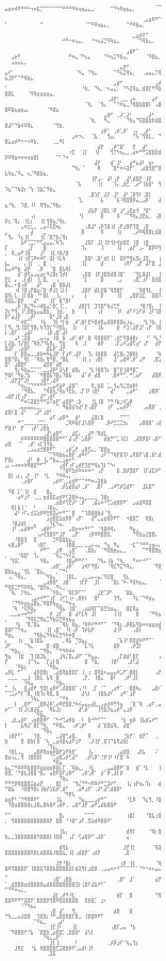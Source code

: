 ⠀⠀⠀⠀⠀⠀⠀⠀⠀⠀⠀⠀⠀⠀⠀⠀⠀⠀⠀⠀⠀⠀⠀⠀⠀⠀⠀⠀⠀⠀⠀⠀⠀⠀⠀⠀⠀⠀⠀⠀⠀⠀⠀⠀⠀⠀⠀⢀⣀⣤⣶⠶⠾⠟⠛⠛⠓⠲⠶⣯⡉⠉⠉⠉⠉⠉⠉⠛⠛⠛⠻⠷⢶⣶⣤⣄⣀⠀⠀⠀⠀⠀⠉⠙⠳⠿⣶⣦⣄⡀⠀⠀⠀⠀⠀⠀⠀⠀⠀⠀⠀⠀⠀⠀⠀⠀⠀⠀⠀⠀⠀⠀⠀⠀⠀⠀⠀⠀⠀⠀
⠀⠀⠀⠀⠀⠀⠀⠀⠀⠀⠀⠀⠀⠀⠀⠀⠀⠀⠀⠀⠀⠀⠀⠀⠀⠀⠀⠀⠀⠀⠀⠀⠀⠀⠀⠀⠀⠀⠀⠀⠀⠀⠀⢀⣤⣶⠿⠛⠉⠁⠀⠀⠀⠀⠀⠀⠀⠀⠀⠀⠉⠀⠀⠀⠀⠀⠀⠀⠀⠀⠀⠀⠀⠀⠈⠉⠛⠿⢶⣦⣄⡀⠀⠀⠀⠀⠀⠉⠛⠿⣷⣤⡀⠀⠀⠀⠀⠀⠀⠀⠀⠀⠀⠀⠀⠀⠀⠀⠀⠀⠀⠀⠀⠀⠀⠀⠀⠀⠀⠀
⠀⠀⠀⠀⠀⠀⠀⠀⠀⠀⠀⠀⠀⠀⠀⠀⠀⠀⠀⠀⠀⠀⠀⠀⠀⠀⠀⠀⠀⠀⠀⠀⠀⠀⠀⠀⠀⠀⠀⠀⣀⣴⡾⠟⠉⠀⠀⠀⠀⠀⠀⠀⠀⠀⠀⠀⠀⠀⠀⠀⠀⠀⠀⠀⠀⠀⠀⠚⠛⠒⠶⢤⣄⡀⠀⠀⠘⠲⢦⣬⡙⠻⢷⣦⣀⠀⠀⠀⠀⠀⠈⠙⢿⣷⣄⡀⠀⠀⠀⠀⠀⠀⠀⠀⠀⠀⠀⠀⠀⠀⠀⠀⠀⠀⠀⠀⠀⠀⠀⠀
⠀⠀⠀⠀⠀⠀⠀⠀⠀⠀⠀⠀⠀⠀⠀⠀⠀⠀⠀⠀⠀⠀⠀⠀⠀⠀⠀⠀⠀⠀⠀⠀⠀⠀⠀⠀⠀⠀⣠⣾⠟⠁⠀⠀⠀⠀⠀⠀⠀⠀⠀⣠⡶⠛⠀⠀⠀⠀⠀⠀⠀⠀⠀⠀⠀⠀⠀⠀⠀⠛⠶⣄⠈⠛⢦⣄⠀⠀⠀⠀⠙⠳⢦⣍⠻⣷⣤⡀⠀⠀⠀⠀⠀⠈⠻⣿⣦⡀⠀⠀⣠⣤⣤⣄⡀⠀⠀⠀⠀⠀⠀⠀⠀⠀⠀⠀⠀⠀⠀⠀
⠀⠀⠀⠀⠀⠀⠀⠀⠀⠀⠀⠀⠀⠀⠀⠀⠀⠀⠀⠀⠀⠀⠀⠀⠀⠀⠀⠀⠀⠀⠀⠀⠀⠀⠀⢀⣤⡿⠋⠀⠀⠀⠀⠀⠀⠀⠀⠀⠀⣤⠞⠁⠀⠀⠀⠀⠀⠀⠀⠀⠀⠀⠀⠀⠀⠀⠀⠀⠀⠀⠀⠈⠳⣄⠀⠙⢳⣄⠀⠀⠀⠀⠀⠉⠛⢦⣝⢿⣦⡀⠀⠀⢀⣤⣤⣄⡙⢿⣦⣸⡿⠋⠉⠛⢿⣷⣄⠀⠀⠀⠀⠀⠀⠀⠀⠀⠀⠀⠀⠀
⠀⠀⠀⠀⠀⠀⠀⠀⠀⠀⠀⠀⠀⠀⠀⠀⠀⠀⠀⠀⠀⠀⠀⠀⠀⠀⠀⠀⠀⠀⠀⠀⠀⠀⣠⣾⠋⠀⠀⠀⠀⠀⠀⠀⠀⠀⠀⣠⡾⠁⠀⠀⠀⠀⠀⠀⠀⠀⠀⠀⠀⠀⠀⠀⠀⠀⠀⠀⠀⠀⠀⠀⠀⠘⢷⡀⠀⠙⢧⡀⠐⠦⣤⣄⡀⠀⠙⠳⣝⢿⣦⡀⣾⣿⡏⠛⠻⣷⣿⣿⣇⠀⠀⠀⠀⠈⠻⢿⣶⣶⣶⣶⣤⡀⠀⠀⠀⠀⠀⠀
⠀⠀⠀⠀⠀⠀⠀⠀⠀⠀⠀⠀⠀⠀⠀⠀⠀⠀⠀⠀⠀⠀⠀⠀⠀⠀⠀⠀⠀⠀⠀⠀⢀⣼⡟⠁⢀⣀⡀⣠⠶⠀⠀⠀⠀⠀⣴⠏⠀⠀⠀⠀⠀⠀⠀⠀⠀⠀⠀⠀⠀⠀⠀⠀⠀⠀⠀⠀⠀⠀⠀⠀⠀⠀⠈⢷⡀⠀⠈⢻⡄⠀⠀⠉⠙⠷⣦⣀⠘⢿⣿⣷⣿⣿⡇⠀⢠⣿⣿⠿⣿⣦⣶⣶⣤⡀⠀⠀⠀⠀⠀⠈⠻⣿⣦⠀⠀⠀⠀⠀
⠀⠀⠀⠀⠀⠀⠀⠀⠀⠀⠀⠀⠀⠀⠀⠀⠀⠀⠀⠀⠀⠀⠀⠀⠀⠀⠀⠀⠀⠀⠀⣠⣾⠋⠀⢀⡼⢁⡼⠃⠀⠀⠀⠀⢀⡼⠃⠀⠀⠀⠀⠀⠀⠀⠀⠀⠀⠀⠀⠀⠀⠀⠀⠀⠀⠀⠀⠀⠀⠀⠀⠀⠀⠀⠀⠈⢷⡀⠀⠀⠻⣄⠀⠀⠀⠀⠀⠙⢷⣄⠙⢯⣿⣿⣷⡷⣾⣿⣿⣼⠋⠙⣷⠾⠿⢿⣆⠀⠀⠀⠀⠀⠀⠈⢻⣷⡀⠀⠀⠀
⠀⠀⠀⠀⠀⠀⠀⠀⠀⠀⠀⠀⠀⠀⠀⠀⠀⠀⠀⠀⠀⠀⠀⠀⠀⠀⠀⠀⠀⠀⣰⡿⠁⠀⢀⡾⢁⡾⠁⠀⢠⡄⠀⢀⡾⠃⠀⠀⠀⠀⠀⠀⠀⠀⠀⠀⠀⠀⠀⠀⠀⠀⠀⠀⠀⠀⠀⠀⠀⠀⣠⠶⠲⢄⠀⠀⠈⣧⠀⠀⠀⢻⣤⡀⠀⠀⠀⠀⠀⠙⢧⠈⢻⣿⣇⡀⠀⠙⣿⣥⣴⡾⠛⠒⠒⠲⠿⣷⡀⠀⠀⠀⠀⢀⣀⠻⡇⠀⠀⠀
⠀⠀⠀⠀⠀⠀⠀⠀⠀⠀⠀⠀⠀⠀⠀⠀⠀⠀⠀⠀⠀⠀⠀⠀⠀⠀⠀⠀⠀⣼⡟⠀⠀⢀⡾⠉⣿⠁⠀⠀⣟⠀⠀⣼⠃⠀⠀⠀⠀⠀⠀⠀⠀⠀⠀⠀⠀⠀⠀⠀⠀⠀⠀⠀⠀⠀⠀⠀⠀⠰⣏⠀⠀⢨⡇⠀⠀⠸⡇⠀⠀⠀⢻⡙⠳⢦⣄⣀⢀⣴⠶⠛⠛⣩⣿⣿⣿⣾⡿⠿⢿⣶⠶⠶⠶⢶⣶⣿⡇⠀⠀⠀⠀⠀⠉⠃⠙⠲⠀⠀
⠀⠀⠀⠀⠀⠀⠀⠀⠀⠀⠀⠀⠀⠀⠀⠀⠀⠀⠀⠀⠀⠀⠀⠀⠀⠀⠀⠀⣼⡟⠀⠀⠀⣾⠁⣸⠃⠀⠀⣴⠛⣦⣼⠇⠀⣶⠆⠀⠀⠀⠀⠀⠀⠀⠀⠀⠀⠀⠀⠀⠀⠀⠀⠀⠀⠀⠀⠀⠀⠀⠙⢷⡄⠈⠀⠀⠀⠀⢿⠀⠀⠀⠈⣿⠓⠶⠮⣽⡟⠁⠀⢀⣴⣿⣻⣿⠋⣿⣧⢷⣦⡈⠻⣄⠀⢦⡈⠻⣿⣷⣦⡀⠀⠀⠀⠀⠀⠀⠀⠀
⠀⠀⠀⠀⠀⠀⠀⠀⠀⠀⠀⠀⠀⠀⠀⠀⠀⠀⠀⠀⠀⠀⠀⠀⠀⠀⠀⢸⡟⣠⠄⠀⣼⠇⢠⡟⠀⠀⣼⢃⣾⣿⡟⠀⢸⡟⠀⠀⠀⠀⠀⠀⠀⠀⠀⠀⠀⠀⠀⠀⠀⠀⠀⠀⠀⠀⠀⠀⠀⠀⠀⠈⣧⠀⠀⠀⠀⠀⢸⡇⠀⠀⠀⢹⡄⢀⣾⣋⠀⢀⡴⠋⢸⣷⣿⠃⠀⢻⠹⣦⠉⠙⢷⣽⡆⠈⢳⠀⢹⣷⡉⠻⣷⣄⠀⠀⠀⠀⠀⠀
⠀⠀⠀⠀⠀⠀⠀⠀⠀⠀⠀⠀⠀⠀⠀⠀⠀⠀⠀⠀⠀⠀⠀⠀⠀⠀⢀⣿⢱⡏⠀⣼⡟⠀⣸⠃⠀⣼⠃⢈⡿⢻⠇⢀⣿⡇⠀⠀⠀⠀⠀⠀⠀⠀⠀⠀⠀⠀⠀⠀⠀⠀⠀⠀⠀⠀⠀⠀⠀⠀⠀⠀⢹⡀⠀⠀⠀⠀⠀⣧⠀⠀⠀⠈⣧⠸⣿⣿⣿⡿⣤⣀⣠⡿⠁⠀⠀⣼⣦⠘⢷⡀⠀⠹⣿⡀⠸⠇⠀⢿⢻⣦⡈⠻⣷⡄⠀⠀⠀⠀
⠀⠀⠀⠀⠀⠀⠀⠀⠀⠀⠀⠀⠀⠀⠀⠀⠀⠀⠀⠀⠀⠀⠀⠀⠀⠀⣼⣧⡟⠀⣸⣿⣇⠠⡿⠀⣰⠃⣠⣟⣶⢺⠀⠘⣿⠃⠀⠀⠀⠀⠀⠀⠀⠀⠀⠀⠀⢠⡆⠀⠀⠀⠀⠀⠀⠀⠀⠀⠀⠀⠀⠀⠘⡇⠀⠀⠀⠀⠀⣿⠀⠀⠀⠀⢿⠀⠈⠉⠻⢷⣄⣸⣟⣦⡀⠀⢠⣿⡿⣆⠈⢿⡄⠀⢸⣇⡆⠀⠀⢸⡇⢻⣿⣦⡘⢿⣆⠀⠀⠀
⠀⠀⠀⠀⠀⣠⠶⣒⣂⣀⠀⣀⣤⠬⢯⣟⢶⡄⠀⠀⠀⠀⠀⠀⠀⢠⣿⣼⠃⢠⡿⢹⣿⢰⡇⢠⡟⣰⣿⡟⢹⣿⠀⢠⣿⠀⠀⠀⠀⣀⠀⠀⠀⠀⠀⠀⠀⣼⠀⠀⠀⣀⠀⠀⠀⠀⠀⠀⠀⠀⠀⠀⠀⣿⠀⠀⠀⠀⠀⢿⠀⠀⠀⠀⢸⡆⠀⠀⠀⢀⡼⠿⢿⣿⣿⣆⣾⣿⠁⢻⡄⠀⠹⣆⢸⡇⠁⠀⠀⢸⡇⠈⣿⡙⣷⡌⢿⡆⠀⠀
⠀⠀⠀⠀⠀⣵⠟⢉⣉⡉⠛⢋⣤⣤⣤⡈⢷⢹⡄⠀⠀⠀⠀⠀⠀⣸⣿⡏⠀⣸⡇⢸⡗⢺⡗⢾⣶⣿⣟⠀⢸⣿⠀⢰⣿⠀⠀⠀⠀⡏⠀⠀⠀⠀⠀⠀⢀⡏⠀⠀⠀⣿⠀⠀⠀⠀⠀⠀⠀⠀⠀⠀⠀⢹⡄⠀⠀⠀⠀⢸⠀⠀⠀⠀⢸⡇⠀⢀⣴⡟⠁⣠⠄⠉⣿⡿⠿⢻⡀⠀⢿⣀⣴⠟⢸⣿⠀⠀⠀⣸⠃⠀⢸⣇⠸⣿⡜⣿⠀⠀
⠀⠀⠀⠀⢰⡇⢰⡿⢩⠿⠶⠾⠏⠀⣽⡇⠸⣇⢷⠀⠀⠀⠀⠀⠀⣿⣿⠃⢀⣿⠃⣾⡇⢸⡇⠀⣿⡿⠛⢿⣦⣻⡄⣸⣻⡀⠀⠀⢰⣧⡄⠀⠀⠀⠀⡄⢸⡇⠀⢀⠀⣿⠀⠀⠀⠀⠀⠀⠀⠀⠀⠀⠀⢸⡇⠀⠀⠀⠀⣾⠀⠀⠀⠀⠀⠀⢰⠿⠋⠀⢠⡟⠀⣼⠏⣿⠀⣨⣧⣤⠾⠛⣷⠀⣼⡟⠀⠀⢀⡿⠀⠀⠈⣿⠀⣿⣧⢿⡇⠀
⠀⠀⠀⠀⣾⠁⣾⢟⣤⣠⣤⣴⡆⠻⣜⣿⡆⢹⡾⡇⠀⠀⠀⠀⢠⣿⣿⠀⢸⡟⣸⣿⣿⣾⣿⢸⣿⠁⠀⠀⠈⢻⣇⣿⣼⡇⠀⠀⢸⣟⣇⠀⡄⠀⢀⡇⣾⡇⠀⢸⡀⣿⡀⠀⠀⢠⠀⠀⠀⠀⠀⠀⠀⠈⡇⠀⠀⠀⠀⣿⠀⠀⠀⠀⢀⡄⠀⠀⠀⢠⣿⡁⣰⠏⠀⣿⣾⣿⣿⣄⡀⠆⣿⢰⡿⠁⠀⠀⣼⠃⠀⠀⢠⣿⠀⣿⣿⣼⡇⠀
⠀⠀⠀⠰⡇⢸⣿⢠⡟⣿⣦⠌⣿⠀⡿⣸⡇⢨⡇⡇⠀⠀⠀⠀⣸⣿⡟⠀⣾⣇⣟⣿⠈⢿⣻⣿⡏⠀⠀⠀⠀⠈⢿⣿⢻⣇⠀⠀⢸⣿⢿⡄⣇⠀⢸⡇⣿⣷⠀⠘⠃⣿⡇⠀⠀⢸⡄⠀⠀⠀⡄⠀⠀⠀⡇⠀⠀⠀⠀⡿⠀⠀⠀⠀⢸⡇⠀⠀⣠⣿⡿⣱⣏⠀⠀⣿⣿⠽⢿⣿⣧⡀⣿⡟⠀⠀⠀⣼⠃⠀⠀⠀⢸⡏⠀⣿⠙⣿⠇⠀
⠀⠀⠀⢀⡷⠈⣿⣌⠻⠦⠴⢾⣯⣤⡑⣿⡁⢸⡁⡀⠀⠀⠀⣼⣿⡏⡇⠀⣹⢹⣿⠋⢷⣬⣋⡛⠀⠀⠀⠀⠀⠀⠘⣿⡘⣿⡄⠀⢸⡹⡆⠛⢻⡀⢸⢃⣿⣿⣦⣤⣤⣿⣷⡀⠀⢸⣾⡀⠀⠀⣷⠀⠀⠀⡇⠀⠀⠀⢠⡇⠀⠀⠀⠀⢸⠇⠀⣴⠏⠞⣱⠏⡾⠀⣸⠏⢹⣿⡿⠋⣴⣸⡟⠀⠀⢀⡾⠃⠀⠀⠀⠀⣿⠃⣸⡿⢠⣿⠀⠀
⠀⠀⠀⠈⠁⢾⣟⡉⠁⠀⠀⠸⣧⠀⠀⢹⡇⠘⡇⣷⠀⢀⡾⢁⣿⠇⣟⠳⣿⣾⣿⣤⣾⣿⡿⣿⣿⣦⣰⣤⡀⠀⠀⠘⣇⠸⣷⡀⢸⡇⢻⡄⠘⣇⢸⣿⡏⢻⣿⡄⢷⢹⣻⡎⠙⠺⣿⣧⡀⠀⢸⡆⠀⠀⡇⠀⠀⠀⢸⣧⠀⠀⠀⠀⣾⠀⠞⣱⢂⣼⡟⣸⠃⢠⡟⠀⢸⣿⡇⢠⣿⠏⠀⠀⣠⣾⠇⠀⠀⠀⠀⢰⡿⢠⣿⠁⣼⠇⠀⠀
⠀⠀⠀⣠⠇⢈⣽⣿⠀⠀⢀⣤⠤⣤⠀⢸⣿⠀⣷⠀⢠⡾⠁⣾⠏⠀⣿⠀⢿⣿⣿⣿⡟⠁⢀⣾⡋⠻⣿⣾⣿⡆⠀⠀⠘⠁⠘⢧⡘⡇⣼⣷⡀⢹⡜⣿⡇⠈⢿⣷⡘⠹⣧⣿⡄⠀⢻⣷⠀⠀⠀⢷⠀⢀⡇⠀⠀⠀⣾⡿⠀⠀⠀⢀⡏⣠⠾⣡⣾⢏⣴⠃⢠⡟⠀⠀⣼⡟⣿⣼⠏⠀⢀⣴⣿⠏⠀⠀⠀⠀⠀⣾⣧⡿⠁⣼⡟⠀⠀⠀
⠀⠀⠀⡏⠀⣿⣿⣤⣀⣀⣾⣷⠶⠷⣦⣸⡟⠀⡏⣰⠟⢀⣼⡟⠀⠀⢹⡄⢸⣿⣿⣿⠀⠀⣼⣋⣿⡄⣙⣿⣿⡇⠀⠀⠀⠀⠀⠈⢷⣿⣿⠙⣿⣄⠁⢿⡇⠀⠈⢿⣷⡄⢿⠻⣿⡀⠘⣿⣧⠀⠀⠈⠀⢸⡇⢠⠀⢠⣿⡇⠀⠀⠀⣸⠁⣠⣾⠿⢁⡾⠁⣠⠟⠀⠀⢀⣿⣡⣿⠃⠀⣰⣿⣿⠏⠀⠀⠀⠀⠀⣼⣿⡿⠁⣼⡟⠀⠀⠀⠀
⠀⠀⠀⢻⡄⠻⣷⣤⣉⡉⠉⠁⣀⣀⣼⡿⠃⣼⢣⡟⠀⣾⣿⡄⠀⠀⠘⣇⠸⣿⣿⢹⡆⠀⣿⠉⣟⢸⣿⠻⣿⡉⠀⠀⠀⠀⠀⠀⠀⠻⣿⠇⠈⠻⣦⡘⣧⠀⠀⠈⠻⣿⣿⣧⠹⣿⣄⠹⣿⣧⠀⠀⠀⣼⠁⡾⠀⣼⣿⠀⠀⠀⢀⣿⠾⠛⠋⡀⠚⢁⣴⠏⠀⠀⠀⣼⣿⡿⠁⢀⣼⡟⣹⠋⣸⠇⠀⠀⠀⢰⣿⠟⢀⣼⠟⠀⠀⠀⠀⠀
⠀⠀⠀⠀⠙⢶⣄⣉⠙⠛⠛⠛⠛⢉⣁⣤⢞⣵⠟⢀⣼⣿⠉⠀⠀⠀⠀⢿⡀⣷⣿⠀⣁⡀⢻⣤⢻⣌⣻⣶⡿⠇⠀⠀⠀⠀⠀⠀⠀⠀⠀⠀⠀⠀⠈⠻⣿⣧⡀⠀⠀⠙⢿⣿⢧⡘⢿⣦⠹⣟⣧⡀⢀⡏⢸⠇⢰⣿⠇⠀⠀⠀⣼⠃⠀⠀⠀⣀⣴⠟⠁⠀⠀⠀⣰⣿⡿⠁⢠⣾⡟⢰⡏⢠⡟⠀⠀⠀⠀⣼⠋⢠⣾⠏⠀⠀⠀⠀⠀⠀
⠀⠀⠀⠀⠈⠛⠶⠭⣽⣿⣛⠛⠛⣭⠭⣶⡟⠁⣴⣿⡿⠃⢀⡷⠀⠀⠀⢘⣇⢸⣿⠀⠙⠛⠸⣷⣐⠾⣡⡿⠀⠀⠀⠀⠀⠀⠀⠀⠀⠀⠀⠀⠀⢀⣤⣤⣤⣤⣄⣀⡀⠀⠀⠀⠀⠉⠀⠻⣷⣽⣮⢳⣼⠃⡟⢠⣿⡟⠀⠀⠀⢰⠏⠀⣀⣤⡾⠟⠁⠀⠀⠀⢀⣤⣿⡿⠁⢀⣾⣿⠇⣿⠀⣼⠃⠀⠀⢀⡼⠃⣰⡿⠃⠀⠀⠀⠀⠀⠀⠀
⠀⠀⠀⠀⠀⠀⠀⠀⠀⠀⠀⠀⠀⠀⣴⠏⢀⣴⡿⠛⠀⠀⣾⠃⠀⠀⠀⣼⣿⡎⣿⠀⠀⠀⠀⠀⠉⠉⠉⠀⠀⠀⠀⠀⠀⠀⠀⠀⠀⠀⠀⠀⠀⠛⠉⣀⣀⣀⣀⣈⣉⣁⡀⠀⠀⠀⠀⠀⣈⢿⠿⣷⡏⣸⢣⣿⡿⠀⠀⠀⢀⡿⠞⣋⣉⣉⣳⡄⠀⠀⠀⣠⣿⣿⣿⠁⢠⣾⠟⣿⢸⠃⠀⡟⠀⠀⢠⡾⠁⣰⣿⣷⠀⠀⠀⠀⠀⠀⠀⠀
⠀⠀⠀⠀⠀⠀⠀⠀⠀⠀⠀⠀⢀⣼⢃⣴⡿⠋⠀⠀⠀⣼⣏⡄⠀⢀⣼⠟⠈⢿⣾⣇⠀⠀⠀⠀⠀⠀⠀⠀⠀⠀⠀⠀⠀⠀⠀⠀⠀⠀⠀⠀⠀⠀⠾⠿⠿⠿⠿⠿⠿⣿⣿⣿⣿⣿⠛⠋⠁⣼⢠⡟⠀⣡⣿⡿⠁⠀⠀⠀⣾⣷⡛⠉⣁⢸⣏⡇⠀⢀⣼⣿⡿⣿⠇⢠⣿⠋⣴⣿⠀⠀⠈⠁⠀⢀⡾⠁⢰⡏⢹⠻⣷⡀⠀⠀⠀⠀⠀⢀
⠀⠀⠀⠀⠀⠀⠀⣀⣠⣤⣴⣚⣿⡿⠟⠉⠀⠀⠀⣠⡾⣡⡟⠀⣠⣿⣫⣄⡀⠈⣿⣿⣦⠀⠀⠀⠀⠀⠀⠀⠀⠀⠀⠀⠀⠀⠀⠀⠀⠀⠀⠀⠀⠀⠀⠀⠀⠀⠀⠀⠀⠀⠈⠉⠻⢿⣷⣦⣤⣿⡟⢀⣴⠿⠞⠁⠀⠀⠀⣰⠏⠉⠙⢷⡟⣿⢹⠇⣠⢿⣿⡟⢡⣿⢀⣿⢃⣾⡟⣿⡆⠀⠀⠀⠀⣼⠃⠀⡿⠀⢸⡄⠙⣷⣤⣀⣠⣶⠖⠋
⣠⡄⠤⠴⠶⠶⠷⠿⣿⣿⠛⠋⠉⠀⠀⠀⠀⣠⣾⠏⢰⠏⣠⣾⣟⣹⣟⠛⢿⣦⢹⡇⠉⠳⠆⠀⠀⠀⠀⠀⠀⠀⠀⠀⠀⠀⠀⠀⠀⠀⠀⠀⠀⠀⠀⠀⠀⠀⠀⠀⠀⠀⠀⠀⠀⠀⠈⠙⣿⠟⣳⡾⠷⠶⠶⠶⠒⠀⢠⡟⠀⠀⠀⠀⣿⢀⣿⡾⣻⣿⠏⠀⢸⡏⣼⣏⡾⠋⠀⣿⡇⢠⡆⡄⢠⡏⠀⢸⠃⠀⠘⣇⠀⠀⠙⠻⠿⢤⡄⠀
⠀⠀⠀⠀⠀⢀⡴⣿⠏⠀⠀⠀⠀⠀⠀⣠⡾⠟⢁⣀⣴⣾⠟⠉⠉⠛⠛⠶⠤⣽⣿⣷⠀⠀⠀⠀⠀⠀⠀⠀⠀⠀⠀⠀⠀⠀⠀⠀⠀⠀⠀⠀⠀⠀⠀⠀⠀⠀⠀⠀⠀⠀⠀⠀⠀⠀⢀⡾⣣⣾⣿⣴⠇⢀⡾⠁⠀⢀⣿⠇⠀⢀⣠⠾⢋⡾⣫⣾⠟⠁⠀⠀⣸⣧⣿⠋⠀⠀⠀⠹⣿⠀⡇⠁⢸⡇⠀⣿⠀⠀⠀⣿⣄⠀⠀⠀⠀⠀⠀⠀
⠀⠀⠀⠀⣴⠟⣰⠏⠀⢀⣀⡀⣶⣾⣿⣯⣴⡾⠟⢋⣽⣿⠷⢤⣤⣀⣀⣀⣀⠀⢹⣿⡆⠀⠀⠀⠀⠀⠀⠀⠀⠀⠀⠀⠀⠀⠀⠀⠀⠀⠀⠀⠀⠀⠀⠀⠀⠀⠀⠀⠀⠀⠀⠀⢀⣴⣿⠾⢫⣟⡼⠃⢀⡾⠁⠀⢀⣾⣥⠶⠚⢋⣡⣶⣿⡿⠟⠁⠀⣠⣴⣾⠿⣿⣿⠀⠀⠀⠀⠀⢿⡇⣷⢸⠈⠀⠀⠃⠀⠀⠀⠸⣿⣦⡀⠀⠀⠀⠀⠀
⠀⠀⠀⣼⠃⠰⠏⡄⣚⣭⣵⡿⠿⣛⣿⣽⡴⠖⠛⠉⠁⣿⠀⠀⠉⢹⣿⣿⣿⣷⣼⠈⢻⡀⠀⠀⠀⠀⠀⠀⠀⠀⠀⠀⠀⠀⠀⠀⠀⠀⠀⠀⠀⠀⠀⠀⠀⠀⠀⠀⠀⠀⣠⣴⣿⣟⣵⣶⡿⡿⠁⢠⡟⠁⠀⠀⣼⠋⣀⣤⣶⣿⡿⠟⠋⠀⠀⠲⣿⣿⡋⠀⠀⢿⣿⡆⠀⠀⠀⠀⠘⣿⣼⣾⡇⠀⠀⣄⠀⠀⠀⠀⠹⣎⠳⣤⡀⠀⠀⠀
⠀⠀⢸⠃⢀⣤⣾⠿⠛⠉⠀⢠⣾⡿⠋⠁⠀⠀⠀⠀⣠⣿⡶⠶⠖⠛⠋⠉⠀⠈⢻⣿⠿⢿⡄⠀⠀⠀⠀⠻⣦⣀⠀⠀⠀⠀⠀⠀⠀⠀⠀⠀⠀⠀⠀⠀⠀⠀⠀⢠⡴⢞⣻⣿⠿⠋⣸⡟⠀⠀⣠⡟⠁⠀⠀⢰⡿⠿⠿⣿⣿⣯⡀⠀⠀⠀⠀⠀⠀⠙⢿⣷⣤⣜⣿⣿⡄⠀⠀⠀⠀⠘⣿⣿⣻⠀⠀⣿⠀⠀⠀⠀⠀⣙⠿⣿⣿⣷⣦⣀
⠀⢦⣿⣠⡿⠋⠀⠀⠀⠀⢰⣿⡋⠀⠀⠀⠀⠀⠀⢸⣿⣿⣀⣀⡀⣀⣠⡤⢤⣄⠀⠙⣦⠀⠻⣄⠀⠀⠀⠐⣏⠉⠙⠛⠛⣲⣶⠤⡄⠀⠀⠀⠀⠀⠀⠀⠀⠀⠀⠀⠞⠛⠉⠀⠀⣰⡿⠀⠀⣠⡿⠁⠀⠀⢀⣿⣷⡄⠀⠈⠻⣿⣿⣶⣤⣄⣀⠀⠀⠀⠀⠀⠉⠛⢿⣿⣿⣦⡀⠀⠀⠀⠘⢿⣿⠃⠀⢹⡄⠀⠀⠀⠀⠈⢷⣌⠙⠳⠮⣭
⠀⠈⢻⣿⡁⠀⠀⠀⠀⠀⠀⠻⣿⣄⠀⠀⠀⠀⠀⢸⣿⣴⠟⠛⠋⠉⠀⠀⠀⠙⢷⣄⢸⣷⠀⠙⢷⡀⠀⠀⠛⠶⠖⠚⠋⠉⠀⠀⠀⠀⠀⠀⠀⠀⠀⠀⠀⠀⠀⠀⠀⠀⠀⢀⣴⣿⠁⠀⣰⡿⠁⠀⠀⣰⢾⠏⠻⣿⡄⠀⠀⠈⢿⣎⠻⣍⠻⢷⣄⡀⠀⠀⠀⠀⠀⠈⠻⣿⣿⣷⣦⣄⣀⠈⢻⣇⠀⠈⣿⣦⡀⠀⠀⠀⡀⠉⠛⠆⠀⠀
⠀⢠⡀⠙⢿⣆⡀⠀⠀⠀⠀⠀⠈⠻⣷⣄⠀⠀⠀⢸⣿⣇⡀⠀⢀⣀⣠⡤⠤⣤⡈⢻⣟⣿⠀⠀⠀⢻⣆⠀⠀⠀⠀⠀⠀⠀⠀⠀⠀⠀⠀⠀⠀⠀⠀⠀⠀⠀⠀⠀⠀⣀⣴⣿⣿⠃⠀⣰⣿⠁⠀⠀⢰⡏⡟⠀⠀⣸⡇⠀⠀⠀⠈⣿⣆⠈⠷⠄⠻⣿⢷⣦⣄⡀⠀⠀⠀⠈⠛⢿⣯⣉⡛⠻⠿⠿⣧⡀⠘⣿⡻⣦⡀⠀⠻⢦⣀⠀⠀⠀
⠀⠈⢷⡀⠀⡙⢷⣆⡀⠀⠀⠀⠀⠀⠈⠻⣷⣄⠀⠈⢿⣏⡿⠋⠉⠁⠀⠀⠀⣨⣟⢉⡿⠃⠀⠀⠀⠈⣿⣷⡀⠀⠀⠀⠀⠀⠀⠀⠀⠀⠀⠀⠀⠀⠀⠀⠀⢀⣠⡴⠾⠛⠉⢰⡏⠀⣰⠏⠃⢰⠆⢀⣿⡷⡇⠀⠀⣿⠃⠀⠀⠀⠀⢹⢻⡄⠀⠀⠀⠹⣆⠈⠙⠿⣶⣄⠀⠀⠀⠀⠈⠙⠻⠷⣶⣦⣬⣿⣦⡈⠿⣿⡿⢷⣤⣀⠉⠛⠶⢤
⠀⠀⠈⢷⠀⠘⢯⡻⣷⣄⠀⠀⠀⠀⠀⠀⠙⢿⣦⠀⢸⣿⠁⠀⢀⣴⣾⢿⡏⠉⣿⣛⣳⣶⣤⡀⠀⠀⣿⣏⢿⣦⠀⠀⠀⠀⠀⠀⠀⠀⢀⣀⣀⣤⠴⠶⠛⠋⠁⠀⠀⠀⠀⡾⠀⣰⡏⠀⠀⣿⠀⣼⠏⣇⢷⠀⣸⡇⠀⠀⠀⠀⠀⢸⢸⡇⠀⠀⠀⠀⣿⠀⠀⠀⠈⠛⢷⣦⡀⠀⠀⠀⠀⠀⠈⠻⢿⣯⣙⢿⣦⣉⠻⣷⣭⣛⠿⢶⣦⣤
⠀⠀⠀⠘⣧⠀⠈⢿⡈⣿⣦⠀⠀⠀⠀⠀⠀⠈⢿⣧⠀⢿⣦⡀⠘⠿⠿⠞⠛⠚⠋⠉⠀⠈⠙⢿⡆⢀⡿⣿⣧⢻⣷⠶⠶⣶⣶⣶⣾⣿⣿⠏⠉⠛⢶⣄⠀⠀⠀⠀⠀⠀⢸⡇⢠⣿⠁⠀⠸⡇⢠⡟⠀⢹⡾⣧⡟⠀⠀⠀⠀⠀⠀⣼⢸⠇⠀⠀⠀⢠⣿⡇⠀⠀⠀⠀⠀⠙⠻⣶⣄⠀⠀⠀⠀⠀⠀⠙⢿⣷⣌⠻⢷⣦⣍⣛⠻⠷⠶⣿
⡄⠀⠀⠀⢸⡆⠀⠈⣷⢸⣿⣧⠀⠀⠀⠀⠀⠀⡀⢿⣧⠀⠙⣻⣦⣄⠀⠀⠀⠀⠀⠀⠀⠀⠀⠈⣧⢸⠃⡿⣿⣾⠷⠟⠛⠉⠁⠀⠀⣸⠏⠀⠀⠀⠀⠉⢳⣄⠀⠀⠀⠀⣿⠀⣾⣿⠀⠀⠀⠀⠀⠁⠀⠈⣇⠹⣇⠀⠀⠀⠀⠀⠀⣿⡿⠀⠀⠀⢀⡾⣹⡇⠀⠀⠀⠀⠀⠀⠀⠈⠻⣷⣄⠀⠀⠀⠀⠀⠀⠉⠻⣷⣄⠀⠉⠛⠻⠿⠾⠶
⢻⣦⠀⠀⢸⣿⠀⠀⢹⢸⣿⣹⣧⠀⠀⠀⠀⣸⢷⡌⣿⣄⣼⠟⠁⠉⠻⣦⣤⡀⠀⠀⠀⠀⠀⢀⡏⣾⣾⠃⣿⡏⠀⠀⠀⠀⠀⠀⢠⡟⠀⠀⠀⠀⠀⠀⢸⠉⢳⣄⠀⠀⡏⣰⡇⣿⠀⠀⠀⠀⠀⠀⠀⠀⣿⠀⠙⣷⡀⠀⠀⠀⢸⣿⠃⠀⠀⢀⣼⢃⣼⠀⠀⠀⠀⠀⠀⠀⠀⠀⠀⠈⠻⣷⣆⠀⠀⠀⠀⠀⠀⠈⠻⣷⣄⠀⠀⠀⠀⠀
⣠⡿⣇⠀⠋⠁⠀⠀⠀⣼⡿⣿⣿⡆⠀⢀⣴⣿⢿⣷⣿⣿⡏⠀⢸⡀⢰⠀⣿⢿⣷⠦⣤⣤⣤⠾⣡⠟⠁⣿⣿⡇⠀⠀⠀⠀⠀⢠⡟⠀⣀⣀⣀⠀⢀⣀⣸⠀⢸⣿⣇⠀⣧⢿⠀⣿⠀⠀⠀⠀⠀⠀⠀⢀⡟⡀⠀⢸⣿⣄⠀⠀⣿⠇⠀⠀⢀⡾⠃⣸⡇⠀⠀⠀⠀⠀⠀⠀⠀⠀⠀⠀⠀⠀⠹⢷⣤⠀⠀⠀⠀⠀⠀⠈⠻⣷⣄⠀⠀⠀
⠉⠀⢸⡄⠀⠀⣿⣠⣾⠟⠀⢻⣿⡇⣴⡿⠟⢁⣾⣿⣿⣿⠁⢠⠘⠇⠀⢀⡏⠀⠈⠁⠀⢀⣴⠟⠁⠀⠀⣿⣿⢷⡄⠀⠀⠀⣠⣿⠎⠉⢉⣡⡴⠛⡏⠉⣿⡀⢸⣿⢹⡆⢿⣿⡀⣿⠀⠀⠀⠀⠀⠀⠀⣼⢣⡇⠀⠀⢸⣿⣷⣼⠏⠀⠀⣰⠟⠁⣰⡟⠀⠀⠀⠀⠀⠀⠀⠀⠀⠀⠀⠀⠀⠀⠀⠀⠹⢷⣄⠀⠀⠀⠀⠀⠀⠉⠛⠷⠀⠀
⠀⠀⠀⡇⠀⢀⣿⠟⠁⠀⢀⣿⡿⣼⡿⢁⡴⠿⣟⣿⣿⡘⠷⠮⣤⣤⣤⣼⣇⣀⣠⣴⡾⠿⠛⠻⣦⠀⠀⠈⣿⠈⢿⠀⢀⣴⠏⢀⣤⡶⠋⠁⠀⢸⡇⣸⢇⣿⣼⣯⣀⠀⠈⢿⣧⣸⡆⠀⠀⠀⠀⠀⣼⢃⡾⠁⠀⠀⢸⢻⣷⡹⣦⣠⡾⠋⣄⣰⡿⠀⠀⠀⠀⠀⠀⠀⠀⠀⠀⠀⠀⠀⠀⠀⠀⠀⠀⠈⠻⣷⣄⠀⠀⠀⠀⠀⠀⠀⠀⠀
⠀⠀⣰⣇⣠⣾⠏⠀⢠⣶⣿⣿⠿⠋⠀⠈⠓⠚⢉⣴⡿⣷⠀⠀⠇⠀⣿⠚⠛⠋⠉⠁⠀⠀⠀⠀⠘⣷⠀⣶⡿⠀⢸⣧⣾⣥⠞⠋⠀⡇⠀⠀⠀⠀⣧⢿⣜⠁⣿⡏⠙⢷⡀⠀⠙⠿⣿⣄⠀⠀⢠⡾⢁⡾⠃⠀⠀⠀⣼⠈⣿⣿⣮⢿⡀⠀⣼⣿⠁⠀⠀⠀⠀⠀⠀⠀⠀⠀⠀⠀⠀⠀⠀⠀⠀⠀⠀⠀⠀⠈⠻⣷⣄⠀⠀⠀⠀⠀⠀⠀
⠀⢰⣿⡟⠋⠁⠀⠀⠀⢹⣿⡀⠀⠀⠀⠀⣀⣼⣿⢋⣴⣿⡀⠀⠀⠀⢿⠀⠀⠀⠀⠀⠀⠀⠀⠀⠀⢘⣷⡟⠁⠀⣾⡟⠉⠀⠀⢀⠀⣷⠀⠀⠀⠀⣿⠀⣿⣷⡇⣿⠀⠈⢧⠀⣀⣴⢾⣿⢦⣴⠟⣰⠟⠀⠀⢀⡼⢸⡟⢀⣿⢹⠙⣯⢿⣼⣿⡇⠀⠀⠀⠀⠀⠀⠀⠀⠀⠀⠀⠀⠀⠀⠀⠀⠀⠀⠀⠀⠀⠀⠀⠈⢻⣦⡀⠀⠀⠀⠀⠀
⠀⠸⣿⣇⢠⣀⠀⠀⠀⣠⣿⡿⢿⣶⣶⡿⣿⡟⣱⠟⢷⣟⠁⠀⠀⠀⢸⡄⠀⠀⠀⠀⠀⠀⠀⢀⣴⣿⣿⠀⠀⢠⡿⣧⠀⠀⠀⠌⠀⣿⣶⢤⣄⡀⢻⠀⢸⣿⣿⣿⡇⠀⠀⠈⢉⣴⣿⣡⡾⢃⣼⠋⠀⠀⢀⡾⢣⡿⠁⢘⡟⢸⠇⠸⡎⣿⠁⠷⠀⠀⠀⠀⠀⠀⠀⠀⠀⠀⠀⠀⠀⠀⠀⠀⠀⠀⠀⠀⠀⠀⠀⠀⠀⠙⢿⣦⠀⠀⠀⠀
⣦⣄⡉⠛⠿⠿⠿⣷⣿⣿⠿⣶⣶⣶⣶⡿⣿⡇⡏⠀⠈⢿⣷⣄⡀⠀⠸⣇⠀⠀⠀⢀⣠⣤⣾⣿⠟⠁⣿⠀⠀⣾⠁⠘⣇⠀⠀⠀⢸⣿⣿⡀⠈⠙⣿⣧⣸⣿⣿⠘⣿⡄⠀⣴⣿⠟⣽⠏⣰⡿⠋⠀⠀⣠⡿⢡⡿⠁⠀⣼⠁⡿⢀⣼⡇⡿⠀⠀⠀⠀⠀⠀⠀⠀⠀⠀⠀⠀⠀⠀⠀⠀⠀⠀⠀⠀⠀⠀⠀⠀⠀⠀⠀⠀⠀⠹⣷⣄⠀⠀
⠛⠛⢛⡿⢿⣿⣿⣿⣭⣶⣴⡟⠀⠀⠀⠀⣿⡇⠀⠀⠀⠈⢻⣌⠙⠛⠲⠿⠿⠞⠛⣉⣽⠞⠋⠀⠀⠀⢸⡄⢰⡟⢶⡄⢹⡆⠀⠀⣾⠙⣿⣧⠀⠀⠸⣿⣿⠻⣿⡆⢸⣷⡞⣱⣯⡾⢁⣾⠋⠀⠀⢀⣴⠟⣰⡟⠁⢀⡼⢃⣼⢃⣾⣿⡿⠃⠀⠀⠀⠀⠀⠀⠀⠀⠀⠀⠀⠀⠀⠀⠀⠀⠀⠀⠀⠀⠀⠀⠀⠀⠀⠀⠀⠀⠀⠀⠈⠻⡿⢧
⣶⣶⡟⠃⠈⠙⠻⠿⠿⠟⠋⠀⠀⠀⠀⠀⢸⣧⠀⠀⠀⠀⠀⠙⣦⣀⣀⣀⣠⡶⠛⠉⠀⠀⠀⠀⠀⠀⠘⣇⡿⠀⠀⠹⣆⢻⡀⠸⣿⠀⠹⣿⣶⣿⣿⣿⣿⣆⣸⣿⣄⣿⢷⣿⠟⢠⣾⠟⢀⠀⣠⣿⠋⣸⡟⢀⣴⠟⣡⣾⣷⣿⣿⠟⠀⠀⠀⠀⠀⠀⠀⠀⠀⠀⠀⠀⠀⠀⠀⠀⠀⠀⠀⠀⠀⠀⠀⠀⠀⠀⠀⠀⠀⠀⠀⠀⠀⠀⠀⠀
⠉⠉⠀⠀⠀⠀⠀⠀⠀⠀⠀⠀⠀⠀⠀⠀⠀⣿⡄⠀⠀⠀⠀⠀⠀⠉⠉⠉⠀⠀⠀⠀⠀⠀⠀⠀⠀⠀⢰⣿⡇⠀⠀⠀⠘⣿⣧⢰⣿⡀⠀⢻⣿⣿⣿⣿⣿⣿⣿⣿⣿⣿⣿⡟⠀⣿⣿⠀⠘⠸⣿⠃⣰⠏⢀⣻⣵⣾⠿⣿⣿⠟⠁⠀⠀⠀⠀⠀⠀⠀⠀⠀⠀⠀⠀⠀⠀⠀⠀⠀⠀⠀⠀⠀⠀⠀⠀⠀⠀⠀⠀⠀⠀⠀⠀⠀⠀⠀⠀⠀
⠀⠀⠀⠀⠀⠀⠀⠀⠀⠀⠀⠀⠀⠀⠀⠀⠀⢸⣧⡄⠀⠀⠀⠀⠀⠀⠀⠀⠀⠀⠀⠀⠀⠀⠀⠀⠀⠀⣾⢿⡇⠀⠀⠀⠀⠘⢿⡆⣿⣷⣄⣀⣹⣿⣿⣿⣿⣿⣿⠻⣿⣿⣿⡇⢸⣿⣿⠀⠀⢠⡏⠀⢋⣴⣿⡿⠋⢀⣼⡿⠁⠀⠀⠀⠀⠀⠀⣤⠀⠀⠀⠀⠀⠀⠀⠀⠀⠀⠀⠀⠀⠀⠀⠀⠀⠀⠀⠀⠀⠀⠀⠀⠀⠀⠀⠀⠀⠀⠀⠀
⠀⠀⠀⠀⠀⠀⠀⠀⠀⠀⠀⠀⠀⠀⠀⠀⠀⣾⢿⣧⠀⠀⠀⠀⠀⠀⠀⠀⠀⠀⠀⠀⠀⠀⠀⠀⠀⣸⡟⢸⡇⠀⠀⠀⠀⠀⠈⢿⣽⣿⣿⣿⣿⣿⣿⣿⣿⠿⣿⣇⣾⣿⣿⣷⡸⣿⣿⣧⡀⢸⡇⢠⣾⣿⡟⠁⢠⣾⡟⠀⠀⠀⠀⠀⠀⠀⢀⣿⠀⠀⠀⠀⠀⠀⠀⠀⠀⠀⠀⠀⠀⠀⠀⠀⠀⠀⠀⠀⠀⠀⠀⠀⠀⠀⠀⠀⠀⠀⠀⠀
⠀⠀⠀⠀⠀⠀⠀⠀⠀⠀⠀⠀⠀⠀⠀⠀⣸⡟⠘⣿⡆⠀⠀⠀⠀⠀⠀⠀⠀⠀⠀⠀⠀⠀⠀⠀⢰⡿⠀⢸⡇⠀⠀⠀⠀⠀⠀⠈⢿⣿⠿⢻⣿⣿⣿⡟⠁⢸⣿⣿⣯⠹⣿⣿⣷⣿⣿⣿⣿⣾⡇⣾⣽⢻⡇⣰⣟⡿⠀⢀⣠⣤⠶⠖⠚⠉⠉⠉⠉⠉⠁⠙⠓⠒⠶⠦⣤⣄⣀⠀⠀⠀⠀⠀⠀⠀⠀⠀⠀⠀⠀⠀⠀⠀⠀⠀⠀⠀⠀⠀
⠀⠀⠀⠀⠀⠀⠀⠀⠀⠀⠀⠀⠀⠀⠀⢰⣿⠁⢠⣿⣷⠀⠀⠀⠀⠀⠀⠀⠀⠀⠀⠀⠀⠀⠀⢀⣿⠃⠀⣸⠁⠀⠀⠀⠀⠀⠀⣴⡟⠁⢀⣾⣿⣿⣿⣶⣾⣿⣿⣿⣿⣤⣾⣿⣿⣿⣿⣿⣿⣿⣿⣹⡇⢨⣿⠏⣼⣷⠞⠋⠁⠀⠀⠀⠀⠀⠀⠀⠀⠀⠀⠀⠀⠀⠀⠀⠀⠀⠉⠙⠛⠶⢤⣄⡀⠀⠀⠀⠀⠀⠀⠀⠀⠀⠀⠀⠀⠀⠀⠀
⠀⠀⠀⠀⠀⠀⠀⠀⠀⠀⠀⠀⠀⠀⠀⣼⡇⢀⡾⠻⠸⣇⠀⠀⠀⠀⠀⠀⠀⠀⠀⠀⠀⠀⠀⣾⡏⠀⠀⣿⠀⠀⠀⠀⠀⠀⠀⠙⢿⣿⣿⠿⠟⠛⠋⣽⣿⡟⠁⣿⣿⣿⡿⢻⣿⠿⣿⣿⣿⣿⣿⣿⠀⠀⢿⣿⣿⡁⠀⣰⠆⠀⠀⠀⠀⠀⠀⠀⠀⠀⠀⠀⠀⠀⠀⠀⠀⠀⠀⠀⠀⠀⠀⠈⠙⠳⣦⣄⠀⠀⠀⠀⠀⠀⠀⠀⠀⠀⠀⠀
⠀⠀⠀⠀⠀⠀⠀⠀⠀⠀⠀⠀⠀⠀⢠⣿⠀⣼⠁⠀⠀⢻⡀⠀⠀⠀⠀⠀⠀⠀⠀⠀⠀⠀⣼⣿⠀⠀⠀⣿⠀⠀⠀⠀⠀⠀⠀⠀⠀⠙⢷⣀⣀⣤⣼⣿⣿⠀⠀⢹⣿⣿⡆⠘⠛⣠⣿⣿⢿⣿⡏⣿⣀⠀⢸⡿⣿⠿⠟⠋⠀⠀⠀⠀⠀⠀⠀⠀⠀⠀⠀⠀⠀⠀⠀⠀⠀⠀⠀⠀⠀⠀⠀⠀⠀⠀⠀⠉⠻⣦⣀⠀⠀⠀⢀⣴⠃⠀⠀⠀
⠀⠀⠀⠀⠀⠀⠀⠀⠀⠀⠀⠀⠀⠀⢸⡏⢸⠇⠀⠀⠀⢸⡇⠀⠀⠀⠀⠀⠀⠀⠀⠀⠀⢠⣿⡏⣠⣤⠀⠘⣧⠀⠀⠀⠀⠀⠀⠀⠀⠀⠈⠻⣿⣿⣿⠟⠘⣧⠀⠈⣿⣿⣷⢀⣴⣿⣿⡁⢀⣿⣿⣿⠃⠀⣼⢣⡇⠀⠀⠀⠀⠀⠀⠀⠀⠀⠀⠀⠀⠀⠀⠀⠀⠀⠀⠀⠀⠀⠀⠀⠀⠀⠀⠀⠀⠀⠀⠀⠀⠀⠙⢷⣄⣠⡟⠁⠀⠀⠀⠀
⠀⠀⠀⠀⠀⠀⠀⠀⠀⠀⠀⠀⠀⠀⣸⡇⢸⠀⠀⠀⠀⠀⠇⠀⠀⠀⠀⠀⠀⠀⠀⠀⢀⡾⡿⣰⠏⠈⢷⣄⢹⡆⠀⠀⠀⠀⠀⠀⠀⠀⠀⠀⣸⢿⣏⠀⠀⠘⣧⠀⢿⣿⣿⣿⣿⣋⣩⣿⣿⡿⠟⢁⣤⣾⠇⢸⠇⠀⠀⠀⠀⠀⠀⠀⠀⠀⠀⠀⠀⠀⠀⠀⠀⠀⠀⠀⠀⠀⠀⠀⠀⠀⠀⠀⠀⠀⠀⠀⠀⠀⠀⢀⣽⣯⠀⠀⠀⠀⠀⠀
